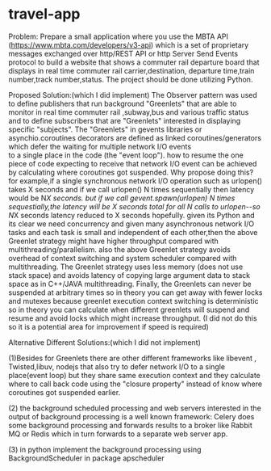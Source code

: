 # travel-app
Problem:
Prepare a small application  where you use the MBTA API (https://www.mbta.com/developers/v3-api)
which is a set of proprietary messages exchanged over http/REST API or http Server Send Events protocol
to build a website that shows a commuter rail departure board that displays in real time
commuter rail carrier,destination, departure time,train number,track number,status.
The project should be done utilizing Python.

Proposed Solution:(which I did implement)
The Observer pattern was used to define publishers that run background "Greenlets"
that are able to monitor in real time commuter rail ,subway,bus and various traffic status and to define
subscribers that are "Greenlets" interested in displaying specific "subjects". The "Greenlets"  in gevents libraries or
asynchio.coroutines decorators are defined as linked coroutines/generators which defer the waiting for multiple network I/O events  
to a single place in the code (the "event loop"). how to resume the one piece of code expecting to receive that network I/O event
can be achieved by calculating where coroutines got suspended. Why propose doing this? for example,if a single synchronous  network I/O  operation such as urlopen() takes X seconds and if we call urlopen() N times sequentially then latency would be N*X seconds.
but if we call gevent.spawn(urlopen) N times sequestially,the latency will be X seconds total for all N calls to urlopen--so N*X seconds latency reduced to X seconds hopefully.
given its Python and its clear we need concurrency and given many asynchronous network I/O tasks and each task is small and independent of each other,then the above Greenlet strategy might have higher throughput compared with multithreading/parallelism. also the above
Greenlet strategy avoids overhead of context switching and system scheduler compared with multithreading.
The Greenlet strategy uses less memory (does not use stack space) and avoids latency of copying large argument data to stack space as in C++/JAVA multithreading.
Finally, the Greenlets can never be suspended at arbitrary times so in theory you can get away
with fewer locks and mutexes because greenlet execution  context switching is deterministic so in theory you can calculate when different greenlets will suspend and resume and avoid locks which might increase throughput. (I did not do this  so it is a potential area for
improvement if speed is required)

Alternative Different Solutions:(which I did not implement)

(1)Besides for Greenlets there are other different frameworks like libevent , Twisted,libuv, nodejs that
also try to defer network I/O to a single place(event loop) but they share same execution context and 
they calculate where to call back code using the "closure property" instead of know where coroutines got suspended earlier.

(2) the background scheduled processing and web servers interested in the output of background processing is
a well known framework:  Celery does some background processing and forwards results to a broker like Rabbit MQ or Redis
which in turn forwards to a separate web server app.

(3) in python implement the background processing using BackgroundScheduler in package apscheduler











